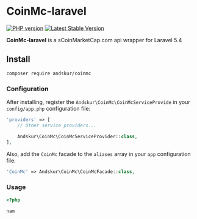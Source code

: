 # CoinMc-laravel 
[![PHP version](https://badge.fury.io/ph/andskur%2Fcoinmc.svg)](https://badge.fury.io/ph/andskur%2Fcoinmc)
[![Latest Stable Version](https://poser.pugx.org/andskur/coinmc/v/stable)](https://packagist.org/packages/andskur/coinmc)

**CoinMc-laravel** is a sCoinMarketCap.com api wrapper for Laravel 5.4

## Install

    composer require andskur/coinmc

### Configuration

After installing, register the `Andskur\CoinMc\CoinMcServiceProvide` in your `config/app.php` configuration file:

```php
'providers' => [
    // Other service providers...

    Andskur\CoinMc\CoinMcServiceProvider::class,
],
```

Also, add the `CoinMc` facade to the `aliases` array in your `app` configuration file:

```php
'CoinMc' => Andskur\CoinMc\CoinMcFacade::class,
```

### Usage

```php
<?php

nam